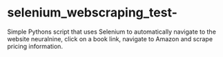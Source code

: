 # selenium_webscraping_test-
Simple Pythons script that uses Selenium to automatically navigate to the website neuralnine, click on a book link, navigate to Amazon and scrape pricing information. 
